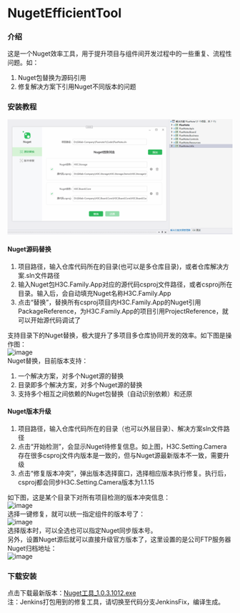 # NugetEfficientTool

### 介绍
这是一个Nuget效率工具，用于提升项目与组件间开发过程中的一些重复、流程性问题。如：
1. Nuget包替换为源码引用
3. 修复解决方案下引用Nuget不同版本的问题


### 安装教程
![使用指导](Readme/introduction.gif)
#### Nuget源码替换
1. 项目路径，输入仓库代码所在的目录(也可以是多仓库目录)，或者仓库解决方案.sln文件路径
2. 输入Nuget包H3C.Family.App对应的源代码csproj文件路径，或者csproj所在目录。输入后，会自动填充Nuget名称H3C.Family.App
3. 点击“替换”，替换所有csproj项目内H3C.Family.App的Nuget引用PackageReference，为H3C.Family.App的项目引用ProjectReference，就可以开始源代码调试了

支持目录下的Nuget替换，极大提升了多项目多仓库协同开发的效率。如下图是操作图：<br/>
![image](https://github.com/user-attachments/assets/531a21a2-5b40-4342-91b3-4b5d4e8d188b)<br/>
Nuget替换，目前版本支持：
1. 一个解决方案，对多个Nuget源的替换
2. 目录即多个解决方案，对多个Nuget源的替换
3. 支持多个相互之间依赖的Nuget包替换（自动识别依赖）和还原

#### Nuget版本升级
1. 项目路径，输入仓库代码所在的目录（也可以外层目录）、解决方案sln文件路径
2. 点击“开始检测”，会显示Nuget待修复信息。如上图，H3C.Setting.Camera存在很多csproj文件内版本是一致的，但与Nuget源最新版本不一致，需要升级
3. 点击“修复版本冲突”，弹出版本选择窗口，选择相应版本执行修复。执行后，csproj都会同步H3C.Setting.Camera版本为1.1.15

如下图，这是某个目录下对所有项目检测的版本冲突信息：<br>
![image](https://github.com/user-attachments/assets/9a2b67fa-3654-46d1-b386-4943430af235)<br/>
选择一键修复，就可以统一指定组件的版本号了：<br>
![image](https://github.com/user-attachments/assets/d84c27db-c524-41a0-b70f-7ef8c302303a)<br/>
选择版本时，可以全选也可以指定Nuget同步版本号。<br>
另外，设置Nuget源后就可以直接升级官方版本了，这里设置的是公司FTP服务器Nuget归档地址：<br/>
![image](https://github.com/user-attachments/assets/106b83b9-92ba-4906-972c-7ec9bd0250bd)<br/>

### 下载安装
点击下载最新版本：[Nuget工具_1.0.3.1012.exe](/Readme/Nuget工具_1.0.3.1012.exe)<br/>
注：Jenkins打包用到的修复工具，请切换至代码分支JenkinsFix，编译生成。<br/>
